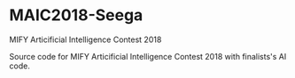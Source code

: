 # MAIC2018-Seega
MIFY Articificial Intelligence Contest 2018 

Source code for MIFY Articificial Intelligence Contest 2018 with finalists's AI code.
